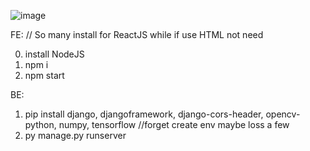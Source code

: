 ![image](https://github.com/ncc02/brain-tumor/assets/53702773/09f0f05c-89a4-4b41-b431-8d1df4143f0e)

FE: // So many install for ReactJS while if use HTML not need  

  0. install NodeJS 
  1. npm i
  2. npm start
   
BE:

  1. pip install django, djangoframework, django-cors-header, opencv-python, numpy, tensorflow //forget create env maybe loss a few
  2. py manage.py runserver
